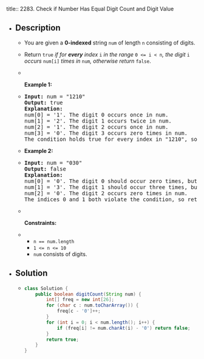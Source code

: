 title:: 2283. Check if Number Has Equal Digit Count and Digit Value

- ## Description
	- <p>You are given a <strong>0-indexed</strong> string <code>num</code> of length <code>n</code> consisting of digits.</p>
	- <p>Return <code>true</code> <em>if for <strong>every</strong> index </em><code>i</code><em> in the range </em><code>0 &lt;= i &lt; n</code><em>, the digit </em><code>i</code><em> occurs </em><code>num[i]</code><em> times in </em><code>num</code><em>, otherwise return </em><code>false</code>.</p>
	- <p>&nbsp;</p>
	  <p><strong class="example">Example 1:</strong></p>
	- <pre>
	  <strong>Input:</strong> num = &quot;1210&quot;
	  <strong>Output:</strong> true
	  <strong>Explanation:</strong>
	  num[0] = &#39;1&#39;. The digit 0 occurs once in num.
	  num[1] = &#39;2&#39;. The digit 1 occurs twice in num.
	  num[2] = &#39;1&#39;. The digit 2 occurs once in num.
	  num[3] = &#39;0&#39;. The digit 3 occurs zero times in num.
	  The condition holds true for every index in &quot;1210&quot;, so return true.
	  </pre>
	- <p><strong class="example">Example 2:</strong></p>
	- <pre>
	  <strong>Input:</strong> num = &quot;030&quot;
	  <strong>Output:</strong> false
	  <strong>Explanation:</strong>
	  num[0] = &#39;0&#39;. The digit 0 should occur zero times, but actually occurs twice in num.
	  num[1] = &#39;3&#39;. The digit 1 should occur three times, but actually occurs zero times in num.
	  num[2] = &#39;0&#39;. The digit 2 occurs zero times in num.
	  The indices 0 and 1 both violate the condition, so return false.
	  </pre>
	- <p>&nbsp;</p>
	  <p><strong>Constraints:</strong></p>
	- <ul>
	  	<li><code>n == num.length</code></li>
	  	<li><code>1 &lt;= n &lt;= 10</code></li>
	  	<li><code>num</code> consists of digits.</li>
	  </ul>
- ## Solution
	- ```java
	  class Solution {
	      public boolean digitCount(String num) {
	          int[] freq = new int[26];
	          for (char c : num.toCharArray()) {
	              freq[c - '0']++;
	          }
	          for (int i = 0; i < num.length(); i++) {
	              if (freq[i] != num.charAt(i) - '0') return false;
	          }
	          return true;
	      }
	  }
	  ```